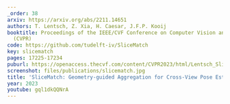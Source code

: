 ```yaml
---
_order: 38
arxiv: https://arxiv.org/abs/2211.14651
authors: T. Lentsch, Z. Xia, H. Caesar, J.F.P. Kooij
booktitle: Proceedings of the IEEE/CVF Conference on Computer Vision and Pattern Recognition
  (CVPR)
code: https://github.com/tudelft-iv/SliceMatch
key: slicematch
pages: 17225-17234
puburl: https://openaccess.thecvf.com/content/CVPR2023/html/Lentsch_SliceMatch_Geometry-Guided_Aggregation_for_Cross-View_Pose_Estimation_CVPR_2023_paper.html
screenshot: files/publications/slicematch.jpg
title: 'SliceMatch: Geometry-guided Aggregation for Cross-View Pose Estimation'
year: 2023
youtube: gql1dkQQNrA
---
```


